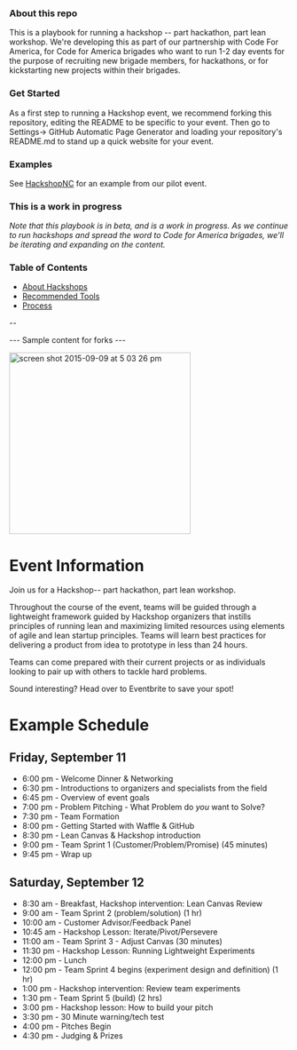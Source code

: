 ### About this repo

This is a playbook for running a hackshop -- part hackathon, part lean workshop. We're developing this as part of our partnership with Code For America, for Code for America brigades who want to run 1-2 day events for the purpose of recruiting new brigade members, for hackathons, or for kickstarting new projects within their brigades. 

### Get Started 

As a first step to running a Hackshop event, we recommend forking this repository, editing the README to be specific to your event. Then go to Settings-> GitHub Automatic Page Generator and loading your repository's README.md to stand up a quick website for your event. 

### Examples 
See [HackshopNC](http://waffleio.github.io/hackshopNC/) for an example from our pilot event. 

### This is a work in progress
*Note that this playbook is in beta, and is a work in progress. As we continue to run hackshops and spread the word to Code for America brigades, we'll be iterating and expanding on the content.*

### Table of Contents
- [About Hackshops](/about.md) 
- [Recommended Tools](/tools.md) 
- [Process](/process.md)

--


--- Sample content for forks ---

<img width="327" alt="screen shot 2015-09-09 at 5 03 26 pm" src="https://cloud.githubusercontent.com/assets/100216/9774168/b86355c8-5714-11e5-993e-395f1fb8c43c.png">

# Event Information

Join us for a Hackshop-- part hackathon, part lean workshop. 

Throughout the course of the event, teams will be guided through a lightweight framework guided by Hackshop organizers that instills principles of running lean and maximizing limited resources using elements of agile and lean startup principles. Teams will learn best practices for delivering a product from idea to prototype in less than 24 hours.

Teams can come prepared with their current projects or as individuals looking to pair up with others to tackle hard problems.

Sound interesting? Head over to Eventbrite to save your spot!

# Example Schedule

## Friday, September 11 
- 6:00 pm - Welcome Dinner & Networking 
- 6:30 pm - Introductions to organizers and specialists from the field 
- 6:45 pm - Overview of event goals
- 7:00 pm - Problem Pitching - What Problem do *you* want to Solve? 
- 7:30 pm - Team Formation 
- 8:00 pm - Getting Started with Waffle & GitHub 
- 8:30 pm - Lean Canvas & Hackshop introduction
- 9:00 pm - Team Sprint 1 (Customer/Problem/Promise) (45 minutes)
- 9:45 pm - Wrap up 

## Saturday, September 12 
- 8:30 am - Breakfast, Hackshop intervention: Lean Canvas Review 
- 9:00 am - Team Sprint 2 (problem/solution) (1 hr) 
- 10:00 am - Customer Advisor/Feedback Panel
- 10:45 am - Hackshop Lesson: Iterate/Pivot/Persevere
- 11:00 am - Team Sprint 3 - Adjust Canvas (30 minutes) 
- 11:30 pm - Hackshop Lesson: Running Lightweight Experiments
- 12:00 pm - Lunch 
- 12:00 pm - Team Sprint 4 begins (experiment design and definition) (1 hr)
- 1:00 pm - Hackshop intervention: Review team experiments 
- 1:30 pm - Team Sprint 5 (build) (2 hrs) 
- 3:00 pm - Hackshop lesson: How to build your pitch 
- 3:30 pm - 30 Minute warning/tech test 
- 4:00 pm - Pitches Begin 
- 4:30 pm - Judging & Prizes 





